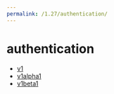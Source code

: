```yaml
---
permalink: /1.27/authentication/
---
```


# authentication



* [v1](v1/index.md)
* [v1alpha1](v1alpha1/index.md)
* [v1beta1](v1beta1/index.md)